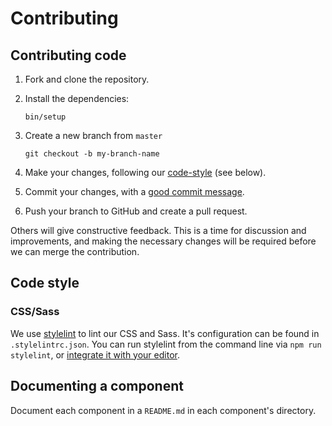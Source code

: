 # Contributing

## Contributing code

1. Fork and clone the repository.

1. Install the dependencies:

    ```
    bin/setup
    ```

1. Create a new branch from `master`

    ```
    git checkout -b my-branch-name
    ```

1. Make your changes, following our [code-style] (see below).

1. Commit your changes, with a [good commit message][commit].

1. Push your branch to GitHub and create a pull request.

Others will give constructive feedback. This is a time for discussion and
improvements, and making the necessary changes will be required before we can
merge the contribution.

[code-style]: #code-style
[commit]: http://tbaggery.com/2008/04/19/a-note-about-git-commit-messages.html

## Code style

### CSS/Sass

We use [stylelint][stylelint] to lint our CSS and Sass. It's configuration can
be found in `.stylelintrc.json`. You can run stylelint from the command line via
`npm run stylelint`, or [integrate it with your editor][editor-integration].

[stylelint]: https://stylelint.io/
[editor-integration]: https://stylelint.io/user-guide/complementary-tools/#editor-plugins

## Documenting a component

Document each component in a `README.md` in each component's directory.
